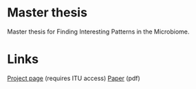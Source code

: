 # Master thesis

Master thesis for Finding Interesting Patterns in the Microbiome. 

# Links
[Project page](https://mit.itu.dk/ucs/pb/project.sml?project_id=1683666) (requires ITU access)
[Paper](https://dl.dropboxusercontent.com/u/9021554/papers/Finding_Interesting_Patterns_in_the_Microbiome.pdf) (pdf)

